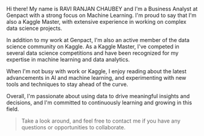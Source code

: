 Hi there! My name is RAVI RANJAN CHAUBEY and I'm a Business Analyst at Genpact with a strong focus on Machine Learning. I'm proud to say that I'm also a Kaggle Master, with extensive experience in working on complex data science projects.

In addition to my work at Genpact, I'm also an active member of the data science community on Kaggle. As a Kaggle Master, I've competed in several data science competitions and have been recognized for my expertise in machine learning and data analytics.

When I'm not busy with work or Kaggle, I enjoy reading about the latest advancements in AI and machine learning, and experimenting with new tools and techniques to stay ahead of the curve.

Overall, I'm passionate about using data to drive meaningful insights and decisions, and I'm committed to continuously learning and growing in this field.

<blockquote>Take a look around, and feel free to contact me if you have any questions or opportunities to collaborate.</blockquote>
